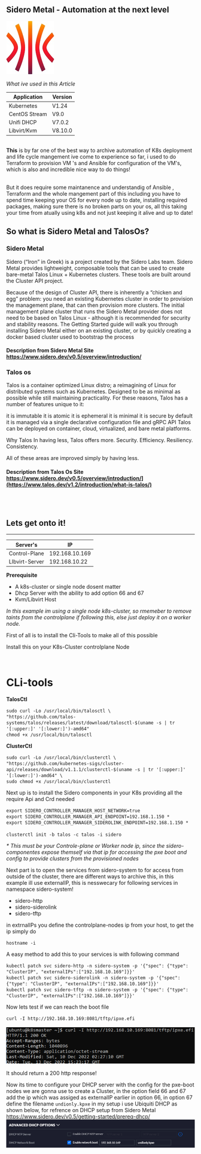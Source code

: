 <!DOCTYPE html>
<link rel="stylesheet" type="text/css" href="https://fonts.googleapis.com/css?family=Dosis&display=swap">
<html>
<body>

## Sidero Metal - Automation at the next level
![alt text](https://github.com/fontexD/k8s/blob/main/sidero/logo.jpg)

<i>What ive used in this Article</i>

| Application | Version |
| ------------- | ------------- |
| Kubernetes  | V1.24  |
| CentOS Stream  | V9.0  |
| Unifi DHCP| V7.0.2 |
| Libvirt/Kvm| V8.10.0 |

<br>
<b>This</b> is by far one of the best way to archive automation of K8s deployment and life cycle mangement ive come to experience so far, i used to do Terraform to provision VM 's and Ansible for configuration of the VM's, which is also and incredible nice way to do things!

<br>
<br>

But it does require some maintanence and understandig of Ansible , Terraform and the whole mangement part of this including you have to spend time keeping your OS for every node up to date, installing required packages, making sure there is no broken parts on your os, all this taking your time from atually using k8s and not just keeping it alive and up to date!

## So what is Sidero Metal and TalosOs? 

### Sidero Metal
Sidero (“Iron” in Greek) is a project created by the Sidero Labs team. Sidero Metal provides lightweight, composable tools that can be used to create bare-metal Talos Linux + Kubernetes clusters. These tools are built around the Cluster API project.

Because of the design of Cluster API, there is inherently a “chicken and egg” problem: you need an existing Kubernetes cluster in order to provision the management plane, that can then provision more clusters. The initial management plane cluster that runs the Sidero Metal provider does not need to be based on Talos Linux - although it is recommended for security and stability reasons. The Getting Started guide will walk you through installing Sidero Metal either on an existing cluster, or by quickly creating a docker based cluster used to bootstrap the process

#### Description from Sidero Metal Site https://www.sidero.dev/v0.5/overview/introduction/


### Talos os

Talos is a container optimized Linux distro; a reimagining of Linux for distributed systems such as Kubernetes. Designed to be as minimal as possible while still maintaining practicality. For these reasons, Talos has a number of features unique to it:

it is immutable
it is atomic
it is ephemeral
it is minimal
it is secure by default
it is managed via a single declarative configuration file and gRPC API
Talos can be deployed on container, cloud, virtualized, and bare metal platforms.

Why Talos
In having less, Talos offers more. Security. Efficiency. Resiliency. Consistency.

All of these areas are improved simply by having less.

#### Description from Talos Os Site https://www.sidero.dev/v0.5/overview/introduction/](https://www.talos.dev/v1.2/introduction/what-is-talos/)
<br>
<br>
    
        
## Lets get onto it!
---
| Server's | IP |
| ------------- | ------------- |
| Control-Plane  | 192.168.10.169  |
| LIbvirt-Server  | 192.168.10.22  |

    
<b>Prerequisite</b>
- A k8s-cluster or single node dosent matter
- Dhcp Server with the ability to add option 66 and 67
- Kvm/Libvirt Host

<i>In this example im using a single node k8s-cluster, so rmemeber to remove taints from the controlplane if following this, else just deploy it on a worker node.</i>
        
First of all is to install the Cli-Tools to make all of this possible
        
Install this on your K8s-Cluster controlplane Node

<br>
        
 # CLi-tools       
<b>TalosCtl </b>
     
````
sudo curl -Lo /usr/local/bin/talosctl \
"https://github.com/talos-systems/talos/releases/latest/download/talosctl-$(uname -s | tr '[:upper:]' '[:lower:]')-amd64"
chmod +x /usr/local/bin/talosctl
````
    
<b>ClusterCtl </b>
     
````
sudo curl -Lo /usr/local/bin/clusterctl \
"https://github.com/kubernetes-sigs/cluster-api/releases/download/v1.1.1/clusterctl-$(uname -s | tr '[:upper:]' '[:lower:]')-amd64" \
sudo chmod +x /usr/local/bin/clusterctl
````

    
Next up is to install the Sidero components in your K8s providing all the require Api and Crd needed

````
export SIDERO_CONTROLLER_MANAGER_HOST_NETWORK=true
export SIDERO_CONTROLLER_MANAGER_API_ENDPOINT=192.168.1.150 *
export SIDERO_CONTROLLER_MANAGER_SIDEROLINK_ENDPOINT=192.168.1.150 *

clusterctl init -b talos -c talos -i sidero
````
<i>* This must be your Controle-plane or Worker node ip, since the sidero-componentes expose themself via that ip for accessing the pxe boot and config to provide clusters from the provisioned nodes </i>

Next part is to open the services from sidero-system to for access from outside of the cluster, there are different ways to archive this, in this example ill use externalIP, this is nesswecary for following services in namespace sidero-system!
- sidero-http
- sidero-siderolink
- sidero-tftp

in extrnalIPs you define the controlplane-nodes ip from your host, to get the ip simply do

````
hostname -i
````

A easy method to add this to your services is with following command

````    
kubectl patch svc sidero-http -n sidero-system -p '{"spec": {"type": "ClusterIP", "externalIPs":["192.168.10.169"]}}'
kubectl patch svc sidero-siderolink -n sidero-system -p '{"spec": {"type": "ClusterIP", "externalIPs":["192.168.10.169"]}}'
kubectl patch svc sidero-tftp -n sidero-system -p '{"spec": {"type": "ClusterIP", "externalIPs":["192.168.10.169"]}}'
````

Now lets test if we can reach the boot file

````   
curl -I http://192.168.10.169:8081/tftp/ipxe.efi
````

 ![alt text](https://github.com/fontexD/k8s/blob/main/sidero/images/curl.png)
    
It should return a 200 http response!

Now its time to configure your DHCP server with the config for the pxe-boot nodes we are gonna use to create a Cluster, in the option field 66 and 67 add the ip which was assiged as externalIP earlier in option 66, in option 67 define the filename ```undionly.kpxe``` in my setup i use Ubiquiti DHCP as shown below, for refrence on DHCP setup from Sidero Metal https://www.sidero.dev/v0.5/getting-started/prereq-dhcp/
 ![alt text](https://github.com/fontexD/k8s/blob/main/sidero/images/ubiquiti.png)
 
 
</body>
</html>
